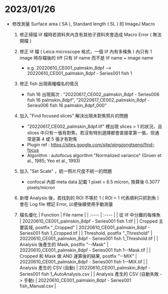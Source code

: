 # 2023/01/26

- 修改測量 Surface area ( SA ), Standard length ( SL ) 的 ImageJ Macro

    1. 修正掃描 lif 檔時若資料夾內含有其他子資料夾會造成 Macro Error ( 無法開檔 )

    2. 修正 lif 檔 ( Leica microscope 格式，一個 lif 內有多條魚 ) 內只有 1 image 時存檔後的 tiff 只有 lif name 而不是 lif name + image name
        - e.g. 20220610_CE001_palmskin_8dpf --> 20220610_CE001_palmskin_8dpf - Series001 fish 1

    3. 修正 fish 出現兩種檔名的情況
        - fish 16 出現兩次 : "20220617_CE002_palmskin_8dpf - Series006 fish 16 palmskin_8dpf", "20220617_CE002_palmskin_8dpf - Series006 fish 16 palmskin_8dpf_000"

    4. 加入 "Find focused slices" 解決出現未對焦照片的問題
        - "20220617_CE002_palmskin_8dpf.lif" 裡出現 slices > 1 的狀況，且 slices 中只有一張有對焦，若沒有特別選擇都會直接拿第一張，但通常是第 4 或 5 張才有對焦
        - Plugin ref : <https://sites.google.com/site/qingzongtseng/find-focus>
        - Algorithm  : autofocus algorithm "Normalized variance"  (Groen et al., 1985; Yeo et al., 1993)

    5. 加入 "Set Scale" ，統一照片尺度不統一的問題
        - confocal 內部 meta data 記載 1 pixel = 6.5 micron, 換算後 0.3077 pixels/micron  

    6. 新增 Analysis 後，若找到的 ROI 不等於 1 ( ROI = 1 代表順利只抓到魚 ) 會在 Log file 標記 Error, 以便後續使用手動測量

    7. 檔名優化
        | Function | File name |
        | :---- | :---- |
        | 從 lif 中分離的每條魚                                | 20220610_CE001_palmskin_8dpf - Series001 fish 1.tif |
        | Cropped 主要區域, postfix "_Cropped"                | 20220610_CE001_palmskin_8dpf - Series001 fish 1_Cropped.tif |
        | Threshold, postfix "_Threshold"                    | 20220610_CE001_palmskin_8dpf - Series001 fish 1_Threshold.tif |
        | Analysis 後產生的 Mask, postfix "--Mask"            | 20220610_CE001_palmskin_8dpf - Series001 fish 1--Mask.tif |
        | Cropped 和 Mask 做 AND 運算後的結果, postfix "--MIX" | 20220610_CE001_palmskin_8dpf - Series001 fish 1--MIX.tif |
        | Analysis 產生的 CSV (自動)                          | 20220610_CE001_palmskin_8dpf - Series001 fish 1_AutoAnalysis.csv |
        | Analysis 產生的 CSV (自動失敗 -> 手動)               | 20220610_CE001_palmskin_8dpf - Series001 fish_Manual.csv |
